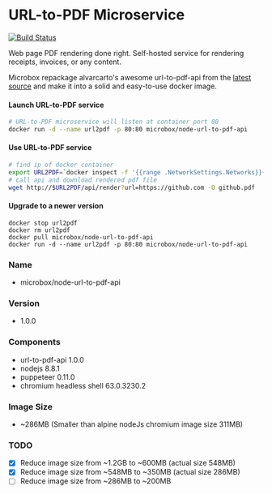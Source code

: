 URL-to-PDF Microservice
======================

[![Build Status](https://travis-ci.org/microbox/node-url-to-pdf-api.svg?branch=master)](https://travis-ci.org/microbox/node-url-to-pdf-api)

Web page PDF rendering done right. Self-hosted service for rendering receipts, invoices, or any content.

Microbox repackage alvarcarto's awesome url-to-pdf-api from the [latest source](https://github.com/alvarcarto/url-to-pdf-api) and make it into a solid and easy-to-use docker image.

#### Launch URL-to-PDF service 

```bash
# URL-to-PDF microservice will listen at container port 80
docker run -d --name url2pdf -p 80:80 microbox/node-url-to-pdf-api
```

#### Use URL-to-PDF service 

```bash
# find ip of docker container
export URL2PDF=`docker inspect -f '{{range .NetworkSettings.Networks}}{{.IPAddress}}{{end}}' url2pdf`
# call api and download rendered pdf file
wget http://$URL2PDF/api/render?url=https://github.com -O github.pdf
```

#### Upgrade to a newer version

```
docker stop url2pdf
docker rm url2pdf
docker pull microbox/node-url-to-pdf-api
docker run -d --name url2pdf -p 80:80 microbox/node-url-to-pdf-api
```

### Name

- microbox/node-url-to-pdf-api

### Version

- 1.0.0

### Components

- url-to-pdf-api 1.0.0
- nodejs 8.8.1
- puppeteer 0.11.0
- chromium headless shell 63.0.3230.2

### Image Size
- ~286MB (Smaller than alpine nodeJs chromium image size 311MB)

### TODO
- [x] Reduce image size from ~1.2GB to ~600MB (actual size 548MB)
- [x] Reduce image size from ~548MB to ~350MB (actual size 286MB)
- [ ] Reduce image size from ~286MB to ~200MB
